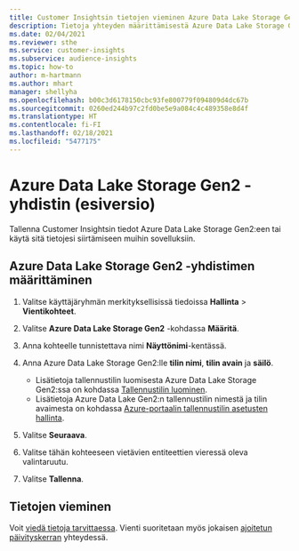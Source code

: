 ```yaml
---
title: Customer Insightsin tietojen vieminen Azure Data Lake Storage Gen2:een
description: Tietoja yhteyden määrittämisestä Azure Data Lake Storage Gen2:een.
ms.date: 02/04/2021
ms.reviewer: sthe
ms.service: customer-insights
ms.subservice: audience-insights
ms.topic: how-to
author: m-hartmann
ms.author: mhart
manager: shellyha
ms.openlocfilehash: b00c3d6178150cbc93fe800779f094809d4dc67b
ms.sourcegitcommit: 0260ed244b97c2fd0be5e9a084c4c489358e8d4f
ms.translationtype: HT
ms.contentlocale: fi-FI
ms.lasthandoff: 02/18/2021
ms.locfileid: "5477175"
---
```

# <a name="connector-for-azure-data-lake-storage-gen2-preview"></a>Azure Data Lake Storage Gen2 -yhdistin (esiversio)

Tallenna Customer Insightsin tiedot Azure Data Lake Storage Gen2:een tai käytä sitä tietojesi siirtämiseen muihin sovelluksiin.

## <a name="configure-the-connector-for-azure-data-lake-storage-gen2"></a>Azure Data Lake Storage Gen2 -yhdistimen määrittäminen

1. Valitse käyttäjäryhmän merkityksellisissä tiedoissa **Hallinta** > **Vientikohteet**.

1. Valitse **Azure Data Lake Storage Gen2** -kohdassa **Määritä**.

1. Anna kohteelle tunnistettava nimi **Näyttönimi**-kentässä.

1. Anna Azure Data Lake Storage Gen2:lle **tilin nimi**, **tilin avain** ja **säilö**.
    - Lisätietoja tallennustilin luomisesta Azure Data Lake Storage Gen2:ssa on kohdassa [Tallennustilin luominen](https://docs.microsoft.com/azure/storage/blobs/create-data-lake-storage-account). 
    - Lisätietoja Azure Data Lake Gen2:n tallennustilin nimestä ja tilin avaimesta on kohdassa [Azure-portaalin tallennustilin asetusten hallinta](https://docs.microsoft.com/azure/storage/common/storage-account-manage).

1. Valitse **Seuraava**.

1. Valitse tähän kohteeseen vietävien entiteettien vieressä oleva valintaruutu.

1. Valitse **Tallenna**.

## <a name="export-the-data"></a>Tietojen vieminen

Voit [viedä tietoja tarvittaessa](export-destinations.md#export-data-on-demand). Vienti suoritetaan myös jokaisen [ajoitetun päivityskerran](system.md#schedule-tab) yhteydessä.
